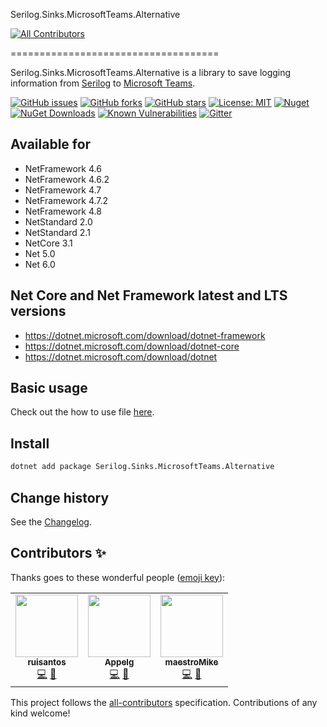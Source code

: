 Serilog.Sinks.MicrosoftTeams.Alternative
<!-- ALL-CONTRIBUTORS-BADGE:START - Do not remove or modify this section -->
[![All Contributors](https://img.shields.io/badge/all_contributors-3-orange.svg?style=flat-square)](#contributors-)
<!-- ALL-CONTRIBUTORS-BADGE:END -->
====================================

Serilog.Sinks.MicrosoftTeams.Alternative is a library to save logging information from [Serilog](https://github.com/serilog/serilog) to [Microsoft Teams](https://products.office.com/en-us/microsoft-teams/group-chat-software).

[![GitHub issues](https://img.shields.io/github/issues/serilog-contrib/Serilog.Sinks.MicrosoftTeams.Alternative.svg)](https://github.com/serilog-contrib/Serilog.Sinks.MicrosoftTeams.Alternative/issues)
[![GitHub forks](https://img.shields.io/github/forks/serilog-contrib/Serilog.Sinks.MicrosoftTeams.Alternative.svg)](https://github.com/serilog-contrib/Serilog.Sinks.MicrosoftTeams.Alternative/network)
[![GitHub stars](https://img.shields.io/github/stars/serilog-contrib/Serilog.Sinks.MicrosoftTeams.Alternative.svg)](https://github.com/serilog-contrib/Serilog.Sinks.MicrosoftTeams.Alternative/stargazers)
[![License: MIT](https://img.shields.io/badge/License-MIT-blue.svg)](https://raw.githubusercontent.com/serilog-contrib/Serilog.Sinks.MicrosoftTeams.Alternative/master/License.txt)
[![Nuget](https://img.shields.io/badge/Serilog.Sinks.MicrosoftTeams.Alternative-Nuget-brightgreen.svg)](https://www.nuget.org/packages/Serilog.Sinks.MicrosoftTeams.Alternative/)
[![NuGet Downloads](https://img.shields.io/nuget/dt/Serilog.Sinks.MicrosoftTeams.Alternative.svg)](https://www.nuget.org/packages/Serilog.Sinks.MicrosoftTeams.Alternative/)
[![Known Vulnerabilities](https://snyk.io/test/github/serilog-contrib/Serilog.Sinks.MicrosoftTeams.Alternative/badge.svg)](https://snyk.io/test/github/serilog-contrib/Serilog.Sinks.MicrosoftTeams.Alternative)
[![Gitter](https://badges.gitter.im/Serilog-Sinks-MicrosoftTeams/community.svg)](https://gitter.im/Serilog-Sinks-MicrosoftTeams/community?utm_source=badge&utm_medium=badge&utm_campaign=pr-badge)

## Available for
* NetFramework 4.6
* NetFramework 4.6.2
* NetFramework 4.7
* NetFramework 4.7.2
* NetFramework 4.8
* NetStandard 2.0
* NetStandard 2.1
* NetCore 3.1
* Net 5.0
* Net 6.0

## Net Core and Net Framework latest and LTS versions
* https://dotnet.microsoft.com/download/dotnet-framework
* https://dotnet.microsoft.com/download/dotnet-core
* https://dotnet.microsoft.com/download/dotnet

## Basic usage
Check out the how to use file [here](https://github.com/serilog-contrib/Serilog.Sinks.MicrosoftTeams.Alternative/blob/master/HowToUse.md).

## Install
```bash
dotnet add package Serilog.Sinks.MicrosoftTeams.Alternative
```

Change history
--------------

See the [Changelog](https://github.com/serilog-contrib/Serilog.Sinks.MicrosoftTeams.Alternative/blob/master/Changelog.md).

## Contributors ✨

Thanks goes to these wonderful people ([emoji key](https://allcontributors.org/docs/en/emoji-key)):

<!-- ALL-CONTRIBUTORS-LIST:START - Do not remove or modify this section -->
<!-- prettier-ignore-start -->
<!-- markdownlint-disable -->
<table>
  <tr>
    <td align="center"><a href="https://github.com/ruisantos"><img src="https://avatars.githubusercontent.com/u/218613?v=4?s=100" width="100px;" alt=""/><br /><sub><b>ruisantos</b></sub></a><br /><a href="https://github.com/serilog-contrib/Serilog.Sinks.MicrosoftTeams.Alternative/commits?author=ruisantos" title="Code">💻</a> <a href="https://github.com/serilog-contrib/Serilog.Sinks.MicrosoftTeams.Alternative/commits?author=ruisantos" title="Documentation">📖</a></td>
    <td align="center"><a href="https://github.com/Appelg"><img src="https://avatars.githubusercontent.com/u/50763504?v=4?s=100" width="100px;" alt=""/><br /><sub><b>Appelg</b></sub></a><br /><a href="https://github.com/serilog-contrib/Serilog.Sinks.MicrosoftTeams.Alternative/commits?author=Appelg" title="Code">💻</a> <a href="https://github.com/serilog-contrib/Serilog.Sinks.MicrosoftTeams.Alternative/commits?author=Appelg" title="Documentation">📖</a></td>
    <td align="center"><a href="https://github.com/maestroMike"><img src="https://avatars.githubusercontent.com/u/2403754?v=4?s=100" width="100px;" alt=""/><br /><sub><b>maestroMike</b></sub></a><br /><a href="https://github.com/serilog-contrib/Serilog.Sinks.MicrosoftTeams.Alternative/commits?author=maestroMike" title="Code">💻</a> <a href="https://github.com/serilog-contrib/Serilog.Sinks.MicrosoftTeams.Alternative/commits?author=maestroMike" title="Documentation">📖</a></td>
  </tr>
</table>

<!-- markdownlint-restore -->
<!-- prettier-ignore-end -->

<!-- ALL-CONTRIBUTORS-LIST:END -->

This project follows the [all-contributors](https://github.com/all-contributors/all-contributors) specification. Contributions of any kind welcome!
